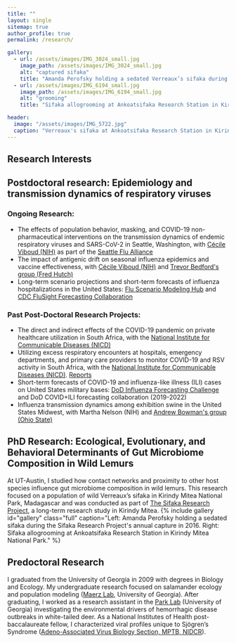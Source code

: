 ```yaml
---
title: ""
layout: single
sitemap: true
author_profile: true
permalink: /research/

gallery:
  - url: /assets/images/IMG_3024_small.jpg
    image_path: /assets/images/IMG_3024_small.jpg
    alt: "captured sifaka"
    title: "Amanda Perofsky holding a sedated Verreaux’s sifaka during the Sifaka Research Project's annual capture in 2016. The Sifaka Research Project at Ankoatsifaka Research Station captures animals periodically to mark them with collars, to monitor health, and to collect genetic material."
  - url: /assets/images/IMG_6194_small.jpg
    image_path: /assets/images/IMG_6194_small.jpg
    alt: "grooming"
    title: "Sifaka allogrooming at Ankoatsifaka Research Station in Kirindy Mitea National Park. Sifaka regularly groom one another with their tooth combs and tongues to remove ectoparasites. Photo credit: Amanda Perofsky"

header:
  image: "/assets/images/IMG_5722.jpg"
  caption: "Verreaux's sifaka at Ankoatsifaka Research Station in Kirindy Mitea National Park, Madagascar. Credit: Amanda Perofsky"
---
```

## Research Interests

## Postdoctoral research: Epidemiology and transmission dynamics of respiratory viruses

### Ongoing Research: 
- The effects of population behavior, masking, and COVID-19 non-pharmaceutical interventions on the transmission dynamics of endemic respiratory viruses and SARS-CoV-2 in Seattle, Washington, with [Cécile Viboud (NIH)](https://www.fic.nih.gov/About/Staff/epidemiology-population-studies/Pages/default.aspx) as part of the [Seattle Flu Alliance](https://seattleflu.org/)
- The impact of antigenic drift on seasonal influenza epidemics and vaccine effectiveness, with [Cécile Viboud (NIH)](https://www.fic.nih.gov/About/Staff/epidemiology-population-studies/Pages/default.aspx) and [Trevor Bedford's group (Fred Hutch)](https://bedford.io/)
- Long-term scenario projections and short-term forecasts of influenza hospitalizations in the United States: [Flu Scenario Modeling Hub](https://fluscenariomodelinghub.org/) and [CDC FluSight Forecasting Collaboration](https://www.cdc.gov/flu/weekly/flusight/index.html)

### Past Post-Doctoral Research Projects:
- The direct and indirect effects of the COVID-19 pandemic on private healthcare utilization in South Africa, with the [National Institute for Communicable Diseases (NICD)](https://www.nicd.ac.za/)
- Utilizing excess respiratory encounters at hospitals, emergency departments, and primary care providers to monitor COVID-19 and RSV activity in South Africa, with the [National Institute for Communicable Diseases (NICD)](https://www.nicd.ac.za/). [Reports](https://www.nicd.ac.za/diseases-a-z-index/disease-index-covid-19/surveillance-reports/private-consultations-excess-respiratory-encounters/)
- Short-term forecasts of COVID-19 and influenza-like illness (ILI) cases on United States military bases: [DoD Influenza Forecasting Challenge](https://predict.cdc.gov/) and DoD COVID+ILI forecasting collaboration (2019-2022)
- Influenza transmission dynamics among exhibition swine in the United States Midwest, with Martha Nelson (NIH) and [Andrew Bowman's group (Ohio State)](https://vet.osu.edu/preventive-medicine/vpm-research/animal-influenza-ecology-epidemiology-research-program)

## PhD Research: Ecological, Evolutionary, and Behavioral Determinants of Gut Microbiome Composition in Wild Lemurs

At UT-Austin, I studied how contact networks and proximity to other host species influence gut microbiome composition in wild lemurs. This research focused on a population of wild Verreaux’s sifaka in Kirindy Mitea National Park, Madagascar and was conducted as part of [The Sifaka Research Project](https://labs.la.utexas.edu/ankoatsifaka/), a long-term research study in Kirindy Mitea.
{% include gallery id="gallery" class="full" caption="Left: Amanda Perofsky holding a sedated sifaka during the Sifaka Research Project's annual capture in 2016. Right: Sifaka allogrooming at Ankoatsifaka Research Station in Kirindy Mitea National Park." %}

## Predoctoral Research

I graduated from the University of Georgia in 2009 with degrees in Biology and Ecology. My undergraduate research focused on salamander ecology and population modeling ([Maerz Lab](http://jcmaerz.wixsite.com/maerzlab), University of Georgia). After graduating, I worked as a research assistant in the [Park Lab](http://parklab.ecology.uga.edu/) (University of Georgia) investigating the environmental drivers of hemorrhagic disease outbreaks in white-tailed deer. As a National Institutes of Health post-baccalaureate fellow, I characterized viral profiles unique to Sjögren’s Syndrome ([Adeno-Associated Virus Biology Section, MPTB, NIDCR](https://www.nidcr.nih.gov/research/conducted-at-nidcr/investigators/john-chiorini)).
